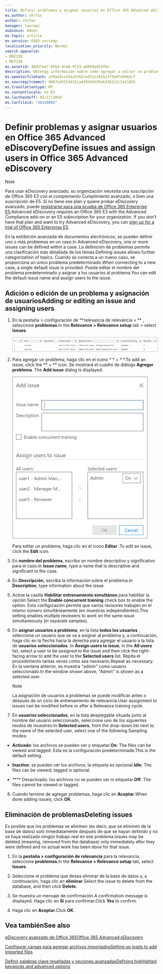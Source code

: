 ```yaml
---
title: Definir problemas y asignar usuarios en Office 365 Advanced eDiscovery
ms.author: chrfox
author: chrfox
manager: laurawi
audience: Admin
ms.topic: article
ms.service: O365-seccomp
localization_priority: Normal
search.appverid:
- MOE150
- MET150
ms.assetid: 48d37ee7-05bd-4cb8-9723-a8959ad23fbe
description: Obtenga información sobre cómo agregar o editar un problema, incluida la asignación de usuarios a él, o cómo eliminar un problema para un caso de exhibición de documentos electrónicos en Office 365 Advanced eDiscovery.
ms.openlocfilehash: a7dad3cce54a3162cedf3c14e521f5e8fe966acf
ms.sourcegitcommit: 9d67cb52544321a430343d39eb336112c1a11d35
ms.translationtype: MT
ms.contentlocale: es-ES
ms.lasthandoff: 05/17/2019
ms.locfileid: "34150692"
---
```

# <a name="define-issues-and-assign-users-in-office-365-advanced-ediscovery"></a><span data-ttu-id="dd818-103">Definir problemas y asignar usuarios en Office 365 Advanced eDiscovery</span><span class="sxs-lookup"><span data-stu-id="dd818-103">Define issues and assign users in Office 365 Advanced eDiscovery</span></span>

> [!NOTE]
> <span data-ttu-id="dd818-p101">Para usar eDiscovery avanzado, su organización necesita una suscripción de Office 365 E3 con el complemento Cumplimiento avanzado, o bien una suscripción de E5. Si no tiene ese plan y quiere probar eDiscovery avanzado, puede [registrarse para una prueba de Office 365 Enterprise E5](https://go.microsoft.com/fwlink/p/?LinkID=698279).</span><span class="sxs-lookup"><span data-stu-id="dd818-p101">Advanced eDiscovery requires an Office 365 E3 with the Advanced Compliance add-on or an E5 subscription for your organization. If you don't have that plan and want to try Advanced eDiscovery, you can [sign up for a trial of Office 365 Enterprise E5](https://go.microsoft.com/fwlink/p/?LinkID=698279).</span></span> 
  
<span data-ttu-id="dd818-106">En la exhibición avanzada de documentos electrónicos, se pueden definir uno o más problemas en un caso.</span><span class="sxs-lookup"><span data-stu-id="dd818-106">In Advanced eDiscovery, one or more issues can be defined within a case.</span></span> <span data-ttu-id="dd818-107">La definición de problemas permite una clasificación más detallada de los temas.</span><span class="sxs-lookup"><span data-stu-id="dd818-107">Defining issues allows further categorization of topics.</span></span> <span data-ttu-id="dd818-108">Cuando se conecta a un nuevo caso, se proporciona un único problema predeterminado.</span><span class="sxs-lookup"><span data-stu-id="dd818-108">When connecting to a new case, a single default issue is provided.</span></span> <span data-ttu-id="dd818-109">Puede editar el nombre del problema predeterminado y asignar a los usuarios al problema.</span><span class="sxs-lookup"><span data-stu-id="dd818-109">You can edit the default issue name and assign users to the issue.</span></span> 
  
## <a name="adding-or-editing-an-issue-and-assigning-users"></a><span data-ttu-id="dd818-110">Adición o edición de un problema y asignación de usuarios</span><span class="sxs-lookup"><span data-stu-id="dd818-110">Adding or editing an issue and assigning users</span></span>

1. <span data-ttu-id="dd818-111">En la pestaña \> configuración de \*\*relevancia de relevancia \> \*\* , seleccione **problemas**.</span><span class="sxs-lookup"><span data-stu-id="dd818-111">In the **Relevance \> Relevance setup** tab \> select **Issues**.</span></span>
    
    ![Problemas de configuración de relevancia](media/dfd8f9ef-b167-4ed9-980e-00ae98a97169.png)
  
2. <span data-ttu-id="dd818-113">Para agregar un problema, haga clic en el icono \* \* + \* \*.</span><span class="sxs-lookup"><span data-stu-id="dd818-113">To add an issue, click the \*\* + \*\* icon.</span></span> <span data-ttu-id="dd818-114">Se mostrará el cuadro de diálogo **Agregar problema** .</span><span class="sxs-lookup"><span data-stu-id="dd818-114">The **Add issue** dialog is displayed.</span></span> 
    
    ![Problema al agregar la configuración de relevancia](media/c8e94982-139a-472a-b85d-282f2d742046.png)
  
    <span data-ttu-id="dd818-116">Para editar un problema, haga clic en el icono **Editar** .</span><span class="sxs-lookup"><span data-stu-id="dd818-116">To edit an issue, click the **Edit** icon.</span></span> 
    
3. <span data-ttu-id="dd818-117">En **nombre del problema**, escriba un nombre descriptivo y significativo para el caso.</span><span class="sxs-lookup"><span data-stu-id="dd818-117">In **Issue name**, type a name that is descriptive and significant to the case.</span></span> 
    
4. <span data-ttu-id="dd818-118">En **Descripción**, escriba la información sobre el problema.</span><span class="sxs-lookup"><span data-stu-id="dd818-118">In **Description**, type information about the issue.</span></span>
    
5. <span data-ttu-id="dd818-119">Active la casilla **Habilitar entrenamiento simultáneo** para habilitar la opción.</span><span class="sxs-lookup"><span data-stu-id="dd818-119">Select the **Enable concurrent training** check box to enable the option.</span></span> <span data-ttu-id="dd818-120">Esta configuración permite que varios revisores trabajen en el mismo número simultáneamente (en muestras independientes).</span><span class="sxs-lookup"><span data-stu-id="dd818-120">This setting enables multiple reviewers to work on the same issue simultaneously (in separate samples).</span></span> 
    
6. <span data-ttu-id="dd818-121">En **asignar usuarios a problema**, en la lista **todos los usuarios** , seleccione un usuario que se va a asignar al problema y, a continuación, haga clic en la flecha hacia la derecha para agregar el usuario a la lista de **usuarios seleccionados** .</span><span class="sxs-lookup"><span data-stu-id="dd818-121">In **Assign users to issue**, in the **All users** list, select a user to be assigned to the issue and then click the right-facing arrow to add the user to the **Selected users** list.</span></span> <span data-ttu-id="dd818-122">Repita el procedimiento tantas veces como sea necesario.</span><span class="sxs-lookup"><span data-stu-id="dd818-122">Repeat as necessary.</span></span> <span data-ttu-id="dd818-123">En la ventana anterior, se muestra "admin" como usuario seleccionado.</span><span class="sxs-lookup"><span data-stu-id="dd818-123">In the window shown above, "Admin" is shown as a selected user.</span></span> 
    
    > [!NOTE]
    > <span data-ttu-id="dd818-124">La asignación de usuarios a problemas se puede modificar antes o después de un ciclo de entrenamiento de relevancia.</span><span class="sxs-lookup"><span data-stu-id="dd818-124">User assignment to issues can be modified before or after a Relevance training cycle.</span></span> 
  
7. <span data-ttu-id="dd818-125">En **usuarios seleccionados**, en la lista desplegable situada junto al nombre del usuario seleccionado, seleccione uno de los siguientes modos de muestreo:</span><span class="sxs-lookup"><span data-stu-id="dd818-125">In **Selected users**, from the drop-down list next to the name of the selected user, select one of the following Sampling modes:</span></span> 
    
  - <span data-ttu-id="dd818-126">**Activado**: los archivos se pueden ver y etiquetar.</span><span class="sxs-lookup"><span data-stu-id="dd818-126">**On**: The files can be viewed and tagged.</span></span> <span data-ttu-id="dd818-127">Esta es la configuración predeterminada.</span><span class="sxs-lookup"><span data-stu-id="dd818-127">This is the default setting.</span></span>
    
  - <span data-ttu-id="dd818-128">**Inactivo**: se pueden ver los archivos; la etiqueta es opcional.</span><span class="sxs-lookup"><span data-stu-id="dd818-128">**Idle**: The files can be viewed; tagged is optional.</span></span>
    
  - <span data-ttu-id="dd818-129">\*\*\*\* Desactivado: los archivos no se pueden ver ni etiquetar.</span><span class="sxs-lookup"><span data-stu-id="dd818-129">**Off**: The files cannot be viewed or tagged.</span></span>
    
8. <span data-ttu-id="dd818-130">Cuando termine de agregar problemas, haga clic en **Aceptar**.</span><span class="sxs-lookup"><span data-stu-id="dd818-130">When done adding issues, click **OK**.</span></span>
    
## <a name="deleting-issues"></a><span data-ttu-id="dd818-131">Eliminación de problemas</span><span class="sxs-lookup"><span data-stu-id="dd818-131">Deleting issues</span></span>

<span data-ttu-id="dd818-132">Es posible que los problemas se eliminen (es decir, que se eliminen de la base de datos) solo inmediatamente después de que se hayan definido y no se haya realizado ningún trabajo real en ese problema.</span><span class="sxs-lookup"><span data-stu-id="dd818-132">Issues may be deleted (meaning, removed from the database) only immediately after they were defined and no actual work has been done for that issue.</span></span> 
  
1. <span data-ttu-id="dd818-133">En la **pestaña \> configuración de relevancia** para la relevancia, seleccione **problemas**.</span><span class="sxs-lookup"><span data-stu-id="dd818-133">In the **Relevance \> Relevance setup** tab, select **Issues**.</span></span>
    
2. <span data-ttu-id="dd818-134">Seleccione el problema que desea eliminar de la base de datos y, a continuación, haga clic en **eliminar**.</span><span class="sxs-lookup"><span data-stu-id="dd818-134">Select the issue to delete from the database, and then click **Delete**.</span></span>
    
3. <span data-ttu-id="dd818-135">Se muestra un mensaje de confirmación.</span><span class="sxs-lookup"><span data-stu-id="dd818-135">A confirmation message is displayed.</span></span> <span data-ttu-id="dd818-136">Haga clic en **Sí** para confirmar.</span><span class="sxs-lookup"><span data-stu-id="dd818-136">Click **Yes** to confirm.</span></span> 
    
4. <span data-ttu-id="dd818-137">Haga clic en **Aceptar**.</span><span class="sxs-lookup"><span data-stu-id="dd818-137">Click **OK**.</span></span>
    
## <a name="see-also"></a><span data-ttu-id="dd818-138">Vea también</span><span class="sxs-lookup"><span data-stu-id="dd818-138">See also</span></span>

[<span data-ttu-id="dd818-139">eDiscovery avanzado de Office 365</span><span class="sxs-lookup"><span data-stu-id="dd818-139">Office 365 Advanced eDiscovery</span></span>](office-365-advanced-ediscovery.md)
  
[<span data-ttu-id="dd818-140">Configurar cargas para agregar archivos importados</span><span class="sxs-lookup"><span data-stu-id="dd818-140">Setting up loads to add imported files</span></span>](set-up-loads-to-add-imported-files.md)
  
[<span data-ttu-id="dd818-141">Definir palabras clave resaltadas y opciones avanzadas</span><span class="sxs-lookup"><span data-stu-id="dd818-141">Defining highlighted keywords and advanced options</span></span>](define-highlighted-keywords-and-advanced-options.md)

